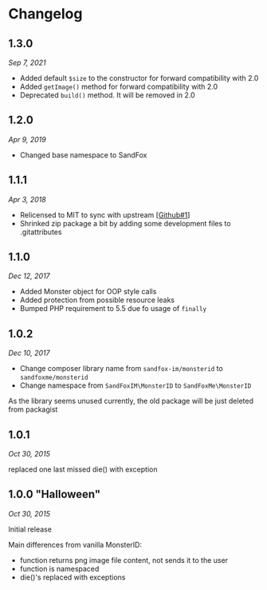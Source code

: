 # Changelog

## 1.3.0

*Sep 7, 2021*

* Added default `$size` to the constructor for forward compatibility with 2.0
* Added `getImage()` method for forward compatibility with 2.0
* Deprecated `build()` method. It will be removed in 2.0

## 1.2.0

*Apr 9, 2019*

* Changed base namespace to SandFox

## 1.1.1

*Apr 3, 2018*

* Relicensed to MIT to sync with upstream [[Github#1]]
* Shrinked zip package a bit by adding some development files to .gitattributes

## 1.1.0

*Dec 12, 2017*

* Added Monster object for OOP style calls
* Added protection from possible resource leaks
* Bumped PHP requirement to 5.5 due fo usage of `finally`

## 1.0.2

*Dec 10, 2017*

* Change composer library name from ```sandfox-im/monsterid``` to ```sandfoxme/monsterid```
* Change namespace from ```SandFoxIM\MonsterID``` to ```SandFoxMe\MonsterID```

As the library seems unused currently, the old package will be just deleted from packagist

## 1.0.1

*Oct 30, 2015*

replaced one last missed die() with exception

## 1.0.0 "Halloween"

*Oct 30, 2015*

Initial release

Main differences from vanilla MonsterID:
- function returns png image file content, not sends it to the user
- function is namespaced
- die()'s replaced with exceptions

[Github#1]: https://github.com/sandfoxme/monsterid/issues/1
